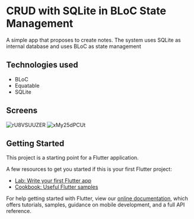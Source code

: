 # CRUD with SQLite in BLoC State Management

A simple app that proposes to create notes. The system uses SQLite as internal database and uses BLoC as state management

## Technologies used

- BLoC
- Equatable
- SQLite

## Screens

![rU8VSUUZER](https://user-images.githubusercontent.com/52468127/185768847-c973a9ff-81e6-4893-9371-0c4ab421164a.png) 
![xMy25dPCUt](https://user-images.githubusercontent.com/52468127/185768849-9cfc3d3a-10f3-4a59-9ad9-bb7d3f499de7.png)

## Getting Started

This project is a starting point for a Flutter application.

A few resources to get you started if this is your first Flutter project:

- [Lab: Write your first Flutter app](https://flutter.dev/docs/get-started/codelab)
- [Cookbook: Useful Flutter samples](https://flutter.dev/docs/cookbook)

For help getting started with Flutter, view our
[online documentation](https://flutter.dev/docs), which offers tutorials,
samples, guidance on mobile development, and a full API reference.
